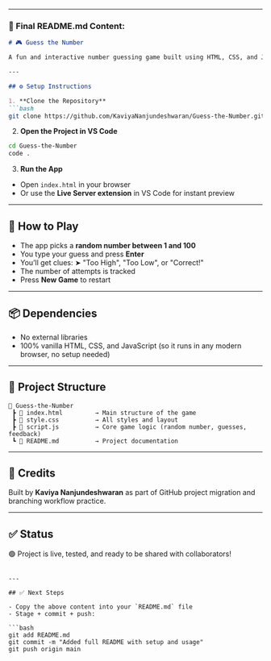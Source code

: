 
---

### 📄 Final README.md Content:

````md
# 🎮 Guess the Number

A fun and interactive number guessing game built using HTML, CSS, and JavaScript. The game generates a random number between 1 and 100, and the user tries to guess it with helpful feedback like “Too High” or “Too Low”. Simple, clean, and addictive!

---

## ⚙️ Setup Instructions

1. **Clone the Repository**
```bash
git clone https://github.com/KaviyaNanjundeshwaran/Guess-the-Number.git
````

2. **Open the Project in VS Code**

```bash
cd Guess-the-Number
code .
```

3. **Run the App**

* Open `index.html` in your browser
* Or use the **Live Server extension** in VS Code for instant preview

---

## 🧪 How to Play

* The app picks a **random number between 1 and 100**
* You type your guess and press **Enter**
* You’ll get clues:
  ➤ "Too High", "Too Low", or "Correct!"
* The number of attempts is tracked
* Press **New Game** to restart

---

## 📦 Dependencies

* No external libraries
* 100% vanilla HTML, CSS, and JavaScript
  (so it runs in any modern browser, no setup needed)

---

## 📁 Project Structure

```
📁 Guess-the-Number
 ┣ 📄 index.html         → Main structure of the game
 ┣ 📄 style.css          → All styles and layout
 ┣ 📄 script.js          → Core game logic (random number, guesses, feedback)
 ┗ 📄 README.md          → Project documentation
```

---

## 📣 Credits

Built by **Kaviya Nanjundeshwaran** as part of GitHub project migration and branching workflow practice.

---

## ✅ Status

🟢 Project is live, tested, and ready to be shared with collaborators!

````

---

## ✅ Next Steps

- Copy the above content into your `README.md` file
- Stage + commit + push:

```bash
git add README.md
git commit -m "Added full README with setup and usage"
git push origin main
````

